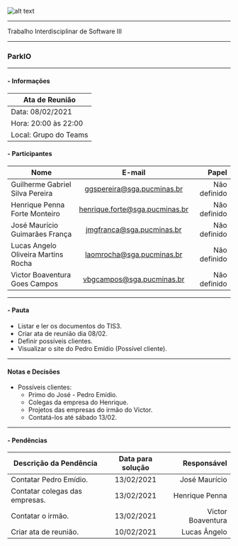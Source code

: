 ![alt text](https://i.imgur.com/4B1IxdA.png "Logo Puc")

***

Trabalho Interdisciplinar de Software III

------
### ParkIO

___


####  - Informações
| Ata de Reunião          |
| -------------           |
| Data: 08/02/2021        |
| Hora: 20:00 às 22:00    |
| Local: Grupo do Teams   |

#### - Participantes
| Nome                                 | E-mail                          | Papel            |
| -------------                        | :-------------:                 | -----:           |
| Guilherme Gabriel Silva Pereira      | ggspereira@sga.pucminas.br      | Não definido     |
| Henrique Penna Forte Monteiro        | henrique.forte@sga.pucminas.br  | Não definido     |
| José Maurício Guimarães França       | jmgfranca@sga.pucminas.br       | Não definido     |
| Lucas Angelo Oliveira Martins Rocha  | laomrocha@sga.pucminas.br       | Não definido     |
| Victor Boaventura Goes Campos        | vbgcampos@sga.pucminas.br       | Não definido     |

___

#### - Pauta

- Listar e ler os documentos do TIS3.
- Criar ata de reunião dia 08/02.
- Definir possíveis clientes.
- Visualizar o site do Pedro Emídio (Possível cliente). 

___

#### Notas e Decisões

- Possíveis clientes: 
    - Primo do José - Pedro Emídio.
    - Colegas da empresa do Henrique.
    - Projetos das empresas do irmão do Victor.
    - Contatá-los até sábado 13/02.

___

#### - Pendências

| Descrição da Pendência               | Data para solução               | Responsável          |
| -------------                        | :-------------:                 | -----:               |
| Contatar Pedro Emídio.                | 13/02/2021                      | José Maurício        |
| Contatar colegas das empresas.        | 13/02/2021                      | Henrique Penna       |
| Contatar o irmão.                     | 13/02/2021                      | Victor Boaventura    |
| Criar ata de reunião.                 | 10/02/2021                      | Lucas Ângelo         |
